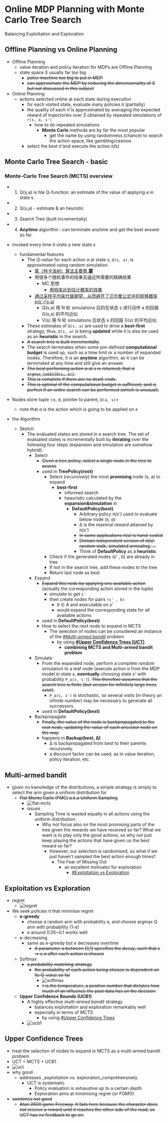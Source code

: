 # Online MDP Planning with Monte Carlo Tree Search
Balancing Exploitation and Exploration

## Offline Planning vs Online Planning
+ Offline Planning
    * value iteration and policy iteration for MDPs are Offline Planning
    * state space _S_ usually far too big
        - ~~poker machine too big to put in MDP~~
        - ~~can approximate the MDP by reducing the dimensionality of _S_ but not discussed in this subject~~
+ Online Planning
    * actions selected online at each state during execution
        - for each visited state, evaluate many policies _π_ (partially)
        - the quality of each π̂ is approximated by averaging the expected reward of trajectories over _S_ obtained by repeated simulations of `r(s, a, s')`
            + how to do repeated simulations
                * __Monte Carlo__ methods are by far the most popular
                    - get the name by using randomness (chance) to search the action space, like gambling/casinos
        - select the best _π̂_ and execute the action _π̂(s)_

## Monte Carlo Tree Search - basic

### Monte-Carlo Tree Search (MCTS) overview

+ 1. Q(s,a) is hte Q-function: an estimate of the value of applying a in state s.

+ 2. Q(s,a) - estimate & an heuristic
+ 3. Search Tree (built incrementally)
+ 4. **Anytime** algorithm : can terminate anytime and get the best answer so far.

+ invoked every time it visits a new state _s_
    * fundamental features
        - The _Q-value_ for each action _a_ at state _s_, `Q(s, a)`, is approximated using random simulation.
            + [蒙（特卡洛树）算法主要靠 __蒙__](https://www.zhihu.com/question/39916945/answer/83803139)
            + 用很多个随机事件的结果去逼近所需要的精确结果
                * MC 思想
                    - [用频率达到估计概率的效果](https://www.zhihu.com/question/39916945/answer/184152952)
            + [通过采样平均来代替期望，从而避开了贝尔曼公式中的转移概率 p(s',r|s,a)](https://www.zhihu.com/question/39916945/answer/209294050)
                * Q(s,a) 用 N 轮 simulations 后的在状态 s 进行动作 a 的回报 G(s,a) 的平均近似
                * V(s) 用 N 轮 simulations 后状态 s 的回报 G(s) 的平均近似
        - These estimates of `Q(s, a)` are used to drive a __best-first__ strategy; thus, `Q(s, a)` is being __updated__ while it is also be used as an __heuristic__ in the search.
        - ~~A search tree is built incrementally.~~
        - The search terminates when some pre-defined __computational budget__ is used up, such as a time limit or a number of expanded nodes. Therefore, it is an __anytime__ algorithm, as it can be terminated at any time and still give an answer.
        - ~~The best performing action _a_ at _s_ is returned; that is `argmax_{a∈A}{Q(s, a)}`.~~
        - ~~This is complete if there are no dead–ends.~~
        - ~~This is optimal iif the computational budget is sufficient, and is perfect if an entire search can be performed (which is unusual).~~
+ Nodes store tuple <_s_, _a_, pointer to parent, `Q(a, s)`>
    * note that _a_ is the action which is going to be applied on _s_
+ the Algorithm
    * Sketch
        - The evaluated states are stored in a search tree. The set of evaluated states is incrementally built by __iterating__ over the following four steps (expansion and simulation are somehow hybrid):
            + Select
                * ~~Given a tree policy, select a single node in the tree to assess~~
                * used in __TreePolicy(root)__
                    - Select (_recursively_) the most __promising__ node (s, a) to expand
                        + __best-first__
                            * informed search
                            * heauristic calculated by the __expansion&simulation__ in
                                - __DefaultPolicy(best)__
                                    + Arbitrary policy _π(s')_ used to evaluate below node _(s, a)_
                                    + ∆ is the maximal reward attained by π(s')
                                    + ~~In some applications _π(s)_ is hand-coded~~
                                    + ~~Domain independent version of _π(s)_: random walk, simulated annealing, ...~~
                                    + Think of __DefaultPolicy__ as a __heuristic__
                    - Check if the generated nodes (s' , b) are already in tree
                    - If not in the search tree, add these nodes to the tree
                    - Return last node as best
            + Expand
                * ~~Expand this node by applying one available action~~ (actually the corresponding action stored in the tuple)
                    - simulate to get `s'`
                    - then create nodes for pairs `(s' , b)`
                        + _b_ ∈ _A_ and executable on _s'_
                        + would expand the corresponding state for all available actions
                * used in __DefaultPolicy(best)__
                * How to select the next node to expand in MCTS
                    - The selection of nodes can be considered an instance of the [#_Multi-armed bandit_](#multi-armed-bandit) problem
                        + by using [__#Upper Confidence Trees (UCT)__](#upper-confidence-trees)
                            * __combining MCTS and Multi-armed bandit problem__
            + Simulate
                * From the expanded node, perform a complete random simulation to a leaf node (execute action _a_ from the MDP model in state _s_, __eventually__ choosing state _s'_ with probability `P_a(s, s')`). ~~This therefore assumes that the search tree is finite (but version for infinitely large trees exist).~~
                    - `P_a(s, s')` is stochastic, so several visits (in theory an infinite number) may be necessary to generate all successors.
                * used in __DefaultPolicy(best)__
            + Backpropagate
                * ~~Finally, the value of the node is backpropagated to the root node, updating the value of each ancestor node on the way.~~
                * happens in __Backup(best, ∆)__
                    - ∆ is backpropagated from best to their parents recursively.
                    - a discount factor can be used, as in value iteration, policy iteration, etc.

## Multi-armed bandit
+ given no kwnoledge of the distributions, a simple strategy is simply to select the arm given a uniform distribution for 
    - ~~Flat Monte Carlo (FMC) a.k.a Uniform Sampling~~
        + ![flat-mcts](pics/flat-mcts.png)
        + issues
            * Sampling Time is wasted equally in all actions using the uniform distribution.
                - Why not focus also on the most promising parts of the tree given the rewards we have received so far? What we want is to play only the good actions; so why not just keep playing the actions that have given us the best reward so far?
                    + However, our selection is randomised, so what if we just haven’t sampled the best action enough times? 
                        * The Fear of Missing Out
                            - an excellent motivator for exploration
                                - [#Exploitation vs Exploration](#exploitation-vs-exploration)

## Exploitation vs Exploration
- regret
    + ![regret](pics/regret.png)
- We seek policies π that minimise regret
    + __e-greedy__
        * choose a random arm with probability e, and choose argmax Q arm with probability (1-e)
        * e around 0.05~0.1 works well
    + e-decreasing
        * same as e-greedy but e decreases overtime
            - ~~A parameter α between [0,1] specifies the decay, such that e := e.α after each action is chosen~~
    + Softmax
        * ~~a _probability matching strategy_~~
            - ~~the probability of each action being chosen is dependent on its Q-value so far~~
                + ![softmax](pics/softmax.png)
                + ~~τ is the temperature, a positive number that dictates how much of an influence the past data has on the decision~~
    + __Upper Confidence Bounds (UCB1)__
        * A highly effective _multi-armed bandit_ strategy
            - balances exploitation and exploration remarkably well
            - especially in terms of _MCTS_
                + by using [#Upper Confidence Trees](#upper-confidence-trees)
        * ![ucb1](pics/ucb1.png)

## Upper Confidence Trees
* treat the selection of nodes to expand in MCTS as a multi-armed bandit problem
* UCT = MCTS + UCB1
* ![uct](pics/uct.png)
* why good
    - addresses _exploitation vs. exploration_comprehensively
        + UCT is systematic
            * Policy evaluation is exhaustive up to a certain depth
            * Exploration aims at minimising regret (or FOMO)
* ~~somtimes not good~~
    - ~~Atari 2600 game Freeway. It fails here because the character does not receive a reward until it reaches the other side of the road, so UCT has no feedback to go on.~~

